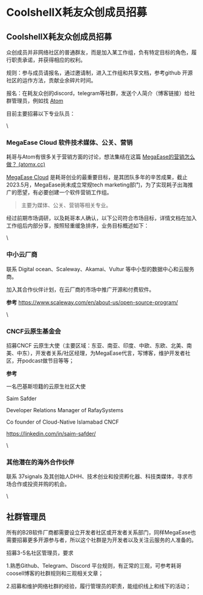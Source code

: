 # CoolshellX耗友众创成员招募

## CoolshellX耗友众创成员招募

众创成员并非网络社区的普通群友，而是加入某工作组，负有特定目标的角色，履行职责承诺，并获得相应的权利。

规则：参与成员请报名，通过邀请制，进入工作组和共享文档，参考github 开源社区的运作方法，贡献业余碎片时间。

报名：在耗友众创的discord，telegram等社群，发送个人简介（博客链接）给社群管理员，例如找 [Atom](https://atomx.cc/about)

目前主要招募以下专业队员：

\


### MegaEase Cloud 软件技术媒体、公关、营销

耗哥与Atom有很多关于营销方面的讨论，想法集结在这篇 [MegaEase的营销怎么做？ (atomx.cc)](https://atomx.cc/MegaEase-fdaa884bddb74a28858fe6526ca452e3)

[MegaEase Cloud](https://cloud.megaease.com) 是耗哥创业的最重要目标，是其团队多年的辛苦成果，截止2023.5月，MegaEase尚未成立常规tech marketing部门，为了实现耗子出海推广的愿望，有必要创建一个软件营销工作组。

> 主要为媒体、公关、营销等相关专业。

经过前期市场调研，以及耗哥本人确认，以下公司符合市场目标，详情文档在加入工作组后内部分享，按照轻重缓急排序，业务目标概述如下：

\


### 中小云厂商

联系 Digital ocean、Scaleway、Akamai、Vultur 等中小型的数据中心和云服务商。

加入其合作伙伴计划，在云厂商的市场中推广开源和付费软件。

**参考** https://www.scaleway.com/en/about-us/open-source-program/

\


### CNCF云原生基金会

招募CNCF 云原生大使（主要区域：东亚、南亚、印度、中欧、东欧、北美、南美、中东），开发者关系/社区经理，为MegaEase代言，写博客，维护开发者社区，开podcast做节目等等；

**参考**

一名巴基斯坦籍的云原生社区大使

Saim Safder

Developer Relations Manager of RafaySystems

Co founder of Cloud-Native Islamabad CNCF

https://linkedin.com/in/saim-safder/

\


### 其他潜在的海外合作伙伴

联系 37signals 及其创始人DHH、技术创业和投资孵化器、科技类媒体，寻求市场合作或投资并购的机会。

\


## 社群管理员

所有的B2B软件厂商都需要设立开发者社区或开发者关系部门，同样MegaEase也需要招募更多开源参与者，所以这个社群是为开发者以及关注云服务的人准备的。

招募3-5名社区管理员，要求

1.熟悉Github、Telegram、Discord 平台规则，有正常的三观，可参考耗哥coosell博客的社群规则和三观相关文章；

2.招募和维护网络社群的经验，履行管理员的职责，能组织线上和线下的活动；
